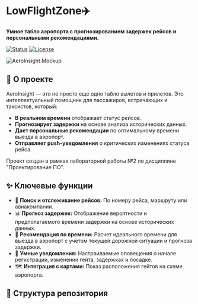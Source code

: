 # LowFlightZone✈️

**Умное табло аэропорта с прогнозированием задержек рейсов и персональными рекомендациями.**

[![Status](https://img.shields.io/badge/status-in%20development-yellow)](https://github.com/your_username/AeroInsight)
[![License](https://img.shields.io/badge/license-MIT-blue)](https://github.com/your_username/AeroInsight/blob/main/LICENSE)

![AeroInsight Mockup](docs/mockups/main-mockup.png) <!-- Если добавите обложку -->

## 🚀 О проекте

AeroInsight — это не просто еще одно табло вылетов и прилетов. Это интеллектуальный помощник для пассажиров, встречающих и таксистов, который:
*   **В реальном времени** отображает статус рейсов.
*   **Прогнозирует задержки** на основе анализа исторических данных.
*   **Дает персональные рекомендации** по оптимальному времени выезда в аэропорт.
*   **Отправляет push-уведомления** о критических изменениях статуса рейса.

Проект создан в рамках лабораторной работы №2 по дисциплине "Проектирование ПО".

## ✨ Ключевые функции

*   📍 **Поиск и отслеживание рейсов:** По номеру рейса, маршруту или авиакомпании.
*   📊 **Прогноз задержек:** Отображение вероятности и предполагаемого времени задержки на основе исторических данных.
*   🚗 **Рекомендация по времени:** Расчет идеального времени для выезда в аэропорт с учетом текущей дорожной ситуации и прогноза задержки.
*   🔔 **Умные уведомления:** Настраиваемые оповещения о начале регистрации, изменении гейта, задержках и посадке.
*   🗺️ **Интеграция с картами:** Показ расположения гейтов на схеме аэропорта.

## 📁 Структура репозитория
